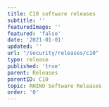 ```yaml
---
title: C10 software releases
subtitle: ''
featuredImage: ''
featured: 'false'
date: '2021-01-01'
updated: ''
url: "/security/releases/c10"
type: release
published: 'true'
parent: Releases
parentID: C10
topic: RHINO Software Releases
order: '0'
---
```

